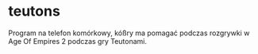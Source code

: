 # teutons

Program na telefon komórkowy, kóßry ma pomagać podczas rozgrywki w Age Of Empires 2 podczas gry Teutonami.
